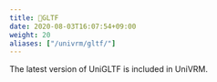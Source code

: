 ```yaml
---
title: 📁GLTF
date: 2020-08-03T16:07:54+09:00
weight: 20
aliases: ["/univrm/gltf/"]
---
```


The latest version of UniGLTF is included in UniVRM.
